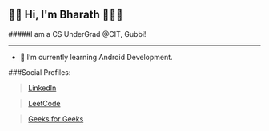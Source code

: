 
## 👋🏽 Hi, I'm Bharath 👨🏽‍💻



#####I am a CS UnderGrad @CIT, Gubbi!

----------------
- 🌱 I’m currently learning Android Development.


###Social Profiles:

>[LinkedIn](https://www.linkedin/in/bharathkalyans/)

>[LeetCode](https://leetcode.com/bharathkalyans/)

>[Geeks for Geeks](https://auth.geeksforgeeks.org/user/bharathkalyans/profile)







<!--
**bharathkalyans/bharathkalyans** is a ✨ _special_ ✨ repository because its `README.md` (this file) appears on your GitHub profile.

Here are some ideas to get you started:

- 🔭 I’m currently working on ...
- 🌱 I’m currently learning ...
- 👯 I’m looking to collaborate on ...
- 🤔 I’m looking for help with ...
- 💬 Ask me about ...
- 📫 How to reach me: ...
- 😄 Pronouns: ...
- ⚡ Fun fact: ...
-->
